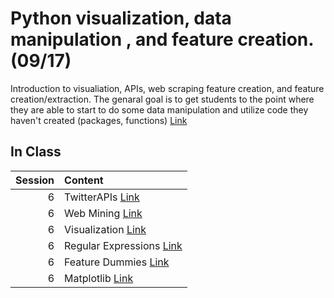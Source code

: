 Python visualization, data manipulation , and feature creation. (09/17)
============================

Introduction to visualiation,  APIs, web scraping feature creation, and feature creation/extraction.  The genaral goal is to get students to the point where they are able to start to do some data manipulation and utilize code they haven't created (packages, functions) [Link](../../sessions/session6)

## In Class

|   Session | Content                                                                                    |
|----------:|:-------------------------------------------------------------------------------------------|
|         6 | TwitterAPIs [Link](../notebooks/03-viz-api-scraper/01-intro-api-twitter)                   |
|         6 | Web Mining [Link](../notebooks/03-viz-api-scraper/02-intro-python-webmining)               |
|         6 | Visualization [Link](../notebooks/03-viz-api-scraper/03-visualization-python-seaborn)      |
|         6 | Regular Expressions [Link](../notebooks/03-viz-api-scraper/04-strings-regular-expressions) |
|         6 | Feature Dummies [Link](../notebooks/03-viz-api-scraper/05-features-dummies)                |
|         6 | Matplotlib [Link](../notebooks/03-viz-api-scraper/06-matplotlib)                           |

